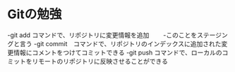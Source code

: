 # Gitの勉強　

-git add コマンドで、リポジトリに変更情報を追加
　　-このことをステージングと言う
-git commit　コマンドで、リポジトリのインデックスに追加された変更情報にコメントをつけてコミットできる
-git push コマンドで、ローカルのコミットをリモートのリポジトリに反映させることができる